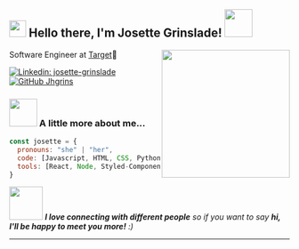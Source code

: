 <h2> <img src="https://media3.giphy.com/media/dhfT1AIccRtIHUCFH5/giphy.gif?cid=ecf05e470gl0c8rzmokhg8q17sz6zee5y7qjtiixi6nyzqcw&rid=giphy.gif&ct=s" width="30"> Hello there, I'm Josette Grinslade! <img src="https://media.giphy.com/media/mGcNjsfWAjY5AEZNw6/giphy.gif" width="50"></h2>
<img align='right' src="https://media1.giphy.com/media/h5vCZ5J3EJBQ7IkvO9/giphy.gif?cid=790b7611018320d69c14decbde688d28d9653bc471c63166&rid=giphy.gif&ct=s" width="230">
<p> Software Engineer at <a href="https://www.target.com">Target</a>🎯</p>

[![Linkedin: josette-grinslade](https://img.shields.io/badge/-josettegrinslade-blue?style=flat-square&logo=Linkedin&logoColor=white&link=https://www.linkedin.com/in/josette-grinslade/)](https://www.linkedin.com/in/josette-grinslade/)
[![GitHub Jhgrins](https://img.shields.io/github/followers/jhgrins?label=follow&style=social)](https://github.com/Jhgrins)


### <img src="https://media.giphy.com/media/VgCDAzcKvsR6OM0uWg/giphy.gif" width="50"> A little more about me...  

```javascript
const josette = {
  pronouns: "she" | "her",
  code: [Javascript, HTML, CSS, Python, Java, Go],
  tools: [React, Node, Styled-Components, Docker],
}
```

<img src="https://media.giphy.com/media/LnQjpWaON8nhr21vNW/giphy.gif" width="60"> <em><b>I love connecting with different people</b> so if you want to say <b>hi, I'll be happy to meet you more!</b> :)</em>

---
